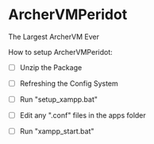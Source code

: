 ArcherVMPeridot
===============

The Largest ArcherVM Ever

How to setup ArcherVMPeridot:

- [ ] Unzip the Package
- [ ] Refreshing the Config System
 - [ ] Run "setup_xampp.bat"
 - [ ] Edit any ".conf" files in the apps folder
- [ ] Run "xampp_start.bat"

